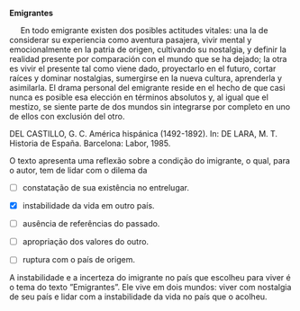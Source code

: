 

**Emigrantes**

     En todo emigrante existen dos posibles actitudes vitales: una Ia de considerar su experiencia como aventura pasajera, vivir mental y emocionalmente en Ia patria de origen, cultivando su nostalgia, y definir Ia realidad presente por comparación con el mundo que se ha dejado; Ia otra es vivir el presente tal como viene dado, proyectarlo en el futuro, cortar raíces y dominar nostalgias, sumergirse en Ia nueva cultura, aprenderla y asimilarla. El drama personal del emigrante reside en el hecho de que casi nunca es posible esa elección en términos absolutos y, al igual que el mestizo, se siente parte de dos mundos sin integrarse por completo en uno de ellos con exclusión del otro.

DEL CASTILLO, G. C. América hispánica (1492-1892). In: DE LARA, M. T. Historia de España. Barcelona: Labor, 1985.

O texto apresenta uma reflexão sobre a condição do imigrante, o qual, para o autor, tem de lidar com o dilema da



- [ ] constatação de sua existência no entrelugar.
- [x] instabilidade da vida em outro país.
- [ ] ausência de referências do passado.
- [ ] apropriação dos valores do outro.
- [ ] ruptura com o país de origem.


A instabilidade e a incerteza do imigrante no país que escolheu para viver é o tema do texto ”Emigrantes”. Ele vive em dois mundos: viver com nostalgia de seu país e lidar com a instabilidade da vida no país que o acolheu.

        